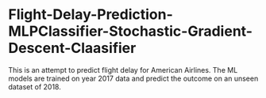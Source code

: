# Flight-Delay-Prediction-MLPClassifier-Stochastic-Gradient-Descent-Claasifier
This is an attempt to predict flight delay for American Airlines. The ML models are trained on year 2017 data and predict the outcome on an unseen dataset of 2018.  
